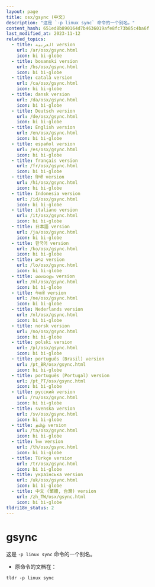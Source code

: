 ```yaml
---
layout: page
title: osx/gsync (中文)
description: "这是 `-p linux sync` 命令的一个别名。"
content_hash: 651ed8b890164d7b4636019afe8fc73b85c4ba6f
last_modified_at: 2023-11-12
related_topics:
  - title: العربية version
    url: /ar/osx/gsync.html
    icon: bi bi-globe
  - title: bosanski version
    url: /bs/osx/gsync.html
    icon: bi bi-globe
  - title: català version
    url: /ca/osx/gsync.html
    icon: bi bi-globe
  - title: dansk version
    url: /da/osx/gsync.html
    icon: bi bi-globe
  - title: Deutsch version
    url: /de/osx/gsync.html
    icon: bi bi-globe
  - title: English version
    url: /en/osx/gsync.html
    icon: bi bi-globe
  - title: español version
    url: /es/osx/gsync.html
    icon: bi bi-globe
  - title: français version
    url: /fr/osx/gsync.html
    icon: bi bi-globe
  - title: हिन्दी version
    url: /hi/osx/gsync.html
    icon: bi bi-globe
  - title: Indonesia version
    url: /id/osx/gsync.html
    icon: bi bi-globe
  - title: italiano version
    url: /it/osx/gsync.html
    icon: bi bi-globe
  - title: 日本語 version
    url: /ja/osx/gsync.html
    icon: bi bi-globe
  - title: 한국어 version
    url: /ko/osx/gsync.html
    icon: bi bi-globe
  - title: ລາວ version
    url: /lo/osx/gsync.html
    icon: bi bi-globe
  - title: മലയാളം version
    url: /ml/osx/gsync.html
    icon: bi bi-globe
  - title: नेपाली version
    url: /ne/osx/gsync.html
    icon: bi bi-globe
  - title: Nederlands version
    url: /nl/osx/gsync.html
    icon: bi bi-globe
  - title: norsk version
    url: /no/osx/gsync.html
    icon: bi bi-globe
  - title: polski version
    url: /pl/osx/gsync.html
    icon: bi bi-globe
  - title: português (Brasil) version
    url: /pt_BR/osx/gsync.html
    icon: bi bi-globe
  - title: português (Portugal) version
    url: /pt_PT/osx/gsync.html
    icon: bi bi-globe
  - title: русский version
    url: /ru/osx/gsync.html
    icon: bi bi-globe
  - title: svenska version
    url: /sv/osx/gsync.html
    icon: bi bi-globe
  - title: தமிழ் version
    url: /ta/osx/gsync.html
    icon: bi bi-globe
  - title: ไทย version
    url: /th/osx/gsync.html
    icon: bi bi-globe
  - title: Türkçe version
    url: /tr/osx/gsync.html
    icon: bi bi-globe
  - title: українська version
    url: /uk/osx/gsync.html
    icon: bi bi-globe
  - title: 中文 (繁體, 台灣) version
    url: /zh_TW/osx/gsync.html
    icon: bi bi-globe
tldri18n_status: 2
---
```

# gsync

这是 `-p linux sync` 命令的一个别名。

- 原命令的文档在：

`tldr -p linux sync`

